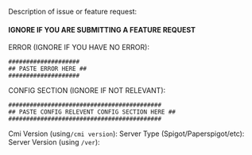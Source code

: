 Description of issue or feature request:

#### IGNORE IF YOU ARE SUBMITTING A FEATURE REQUEST ####

ERROR (IGNORE IF YOU HAVE NO ERROR):
```
####################
## PASTE ERROR HERE ##
####################
```

CONFIG SECTION (IGNORE IF NOT RELEVANT):
```
###########################################
## PASTE CONFIG RELEVENT CONFIG SECTION HERE ##
###########################################
```

Cmi Version (using`/cmi version`): 
Server Type (Spigot/Paperspigot/etc): 
Server Version (using `/ver`): 
